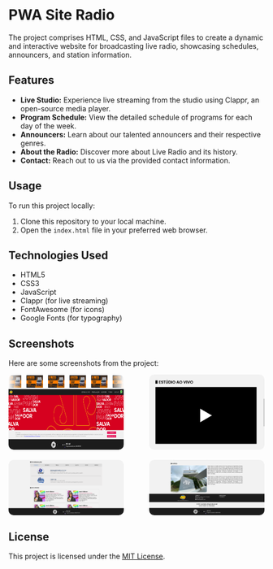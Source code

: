 # PWA Site Radio

The project comprises HTML, CSS, and JavaScript files to create a dynamic and interactive website for broadcasting live radio, showcasing schedules, announcers, and station information.

## Features

- **Live Studio:** Experience live streaming from the studio using Clappr, an open-source media player.
- **Program Schedule:** View the detailed schedule of programs for each day of the week.
- **Announcers:** Learn about our talented announcers and their respective genres.
- **About the Radio:** Discover more about Live Radio and its history.
- **Contact:** Reach out to us via the provided contact information.

## Usage

To run this project locally:

1. Clone this repository to your local machine.
2. Open the `index.html` file in your preferred web browser.

## Technologies Used

- HTML5
- CSS3
- JavaScript
- Clappr (for live streaming)
- FontAwesome (for icons)
- Google Fonts (for typography)

## Screenshots

Here are some screenshots from the project:

<div style="display: flex; justify-content: space-between;">
    <img src="assets/1.png" alt="Program Schedule" width="45%" style="border-radius: 10px;">
    <img src="assets/4.png" alt="Program Schedule" width="45%" style="border-radius: 10px;">
</div>

<div style="display: flex; justify-content: space-between; margin-top: 20px;">
    <img src="assets/2.png" alt="Announcers" width="45%" style="border-radius: 10px;">
    <img src="assets/3.png" alt="About the Radio" width="45%" style="border-radius: 10px;">
</div>

## License

This project is licensed under the [MIT License](LICENSE).
